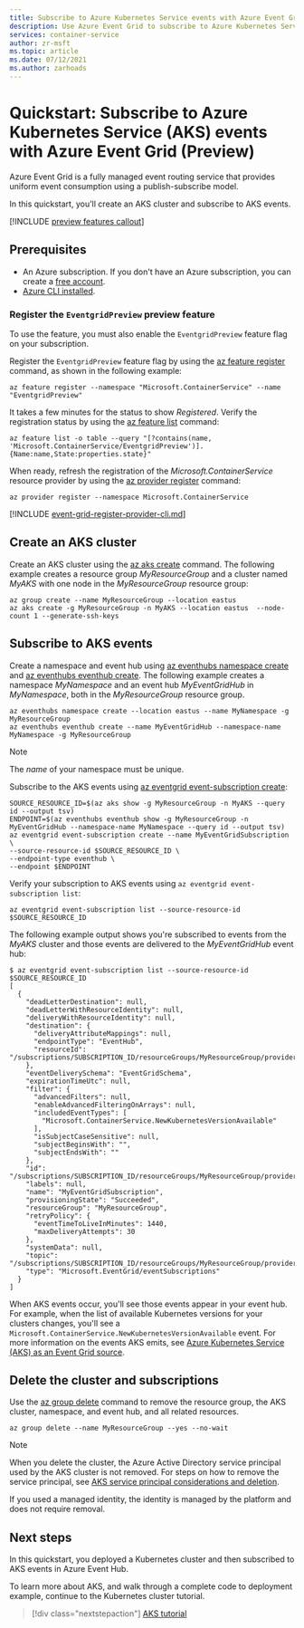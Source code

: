 ```yaml
---
title: Subscribe to Azure Kubernetes Service events with Azure Event Grid  (Preview)
description: Use Azure Event Grid to subscribe to Azure Kubernetes Service events
services: container-service
author: zr-msft
ms.topic: article
ms.date: 07/12/2021
ms.author: zarhoads
---
```


# Quickstart: Subscribe to Azure Kubernetes Service (AKS) events with Azure Event Grid (Preview)

Azure Event Grid is a fully managed event routing service that provides uniform event consumption using a publish-subscribe model.

In this quickstart, you'll create an AKS cluster and subscribe to AKS events.

[!INCLUDE [preview features callout](./includes/preview/preview-callout.md)]

## Prerequisites

* An Azure subscription. If you don't have an Azure subscription, you can create a [free account](https://azure.microsoft.com/free).
* [Azure CLI installed](/cli/azure/install-azure-cli).

### Register the `EventgridPreview` preview feature

To use the feature, you must also enable the `EventgridPreview` feature flag on your subscription.

Register the `EventgridPreview` feature flag by using the [az feature register][az-feature-register] command, as shown in the following example:

```azurecli-interactive
az feature register --namespace "Microsoft.ContainerService" --name "EventgridPreview"
```

It takes a few minutes for the status to show *Registered*. Verify the registration status by using the [az feature list][az-feature-list] command:

```azurecli-interactive
az feature list -o table --query "[?contains(name, 'Microsoft.ContainerService/EventgridPreview')].{Name:name,State:properties.state}"
```

When ready, refresh the registration of the *Microsoft.ContainerService* resource provider by using the [az provider register][az-provider-register] command:

```azurecli-interactive
az provider register --namespace Microsoft.ContainerService
```

[!INCLUDE [event-grid-register-provider-cli.md](../../includes/event-grid-register-provider-cli.md)]

## Create an AKS cluster

Create an AKS cluster using the [az aks create][az-aks-create] command. The following example creates a resource group *MyResourceGroup* and a cluster named *MyAKS* with one node in the *MyResourceGroup* resource group:

```azurecli
az group create --name MyResourceGroup --location eastus
az aks create -g MyResourceGroup -n MyAKS --location eastus  --node-count 1 --generate-ssh-keys
```

## Subscribe to AKS events

Create a namespace and event hub using [az eventhubs namespace create][az-eventhubs-namespace-create] and [az eventhubs eventhub create][az-eventhubs-eventhub-create]. The following example creates a namespace *MyNamespace* and an event hub *MyEventGridHub* in *MyNamespace*, both in the *MyResourceGroup* resource group.

```azurecli
az eventhubs namespace create --location eastus --name MyNamespace -g MyResourceGroup
az eventhubs eventhub create --name MyEventGridHub --namespace-name MyNamespace -g MyResourceGroup
```

> [!NOTE]
> The *name* of your namespace must be unique.

Subscribe to the AKS events using [az eventgrid event-subscription create][az-eventgrid-event-subscription-create]:

```azurecli
SOURCE_RESOURCE_ID=$(az aks show -g MyResourceGroup -n MyAKS --query id --output tsv)
ENDPOINT=$(az eventhubs eventhub show -g MyResourceGroup -n MyEventGridHub --namespace-name MyNamespace --query id --output tsv)
az eventgrid event-subscription create --name MyEventGridSubscription \
--source-resource-id $SOURCE_RESOURCE_ID \
--endpoint-type eventhub \
--endpoint $ENDPOINT
```

Verify your subscription to AKS events using `az eventgrid event-subscription list`:

```azurecli
az eventgrid event-subscription list --source-resource-id $SOURCE_RESOURCE_ID
```

The following example output shows you're subscribed to events from the *MyAKS* cluster and those events are delivered to the *MyEventGridHub* event hub:

```output
$ az eventgrid event-subscription list --source-resource-id $SOURCE_RESOURCE_ID
[
  {
    "deadLetterDestination": null,
    "deadLetterWithResourceIdentity": null,
    "deliveryWithResourceIdentity": null,
    "destination": {
      "deliveryAttributeMappings": null,
      "endpointType": "EventHub",
      "resourceId": "/subscriptions/SUBSCRIPTION_ID/resourceGroups/MyResourceGroup/providers/Microsoft.EventHub/namespaces/MyNamespace/eventhubs/MyEventGridHub"
    },
    "eventDeliverySchema": "EventGridSchema",
    "expirationTimeUtc": null,
    "filter": {
      "advancedFilters": null,
      "enableAdvancedFilteringOnArrays": null,
      "includedEventTypes": [
        "Microsoft.ContainerService.NewKubernetesVersionAvailable"
      ],
      "isSubjectCaseSensitive": null,
      "subjectBeginsWith": "",
      "subjectEndsWith": ""
    },
    "id": "/subscriptions/SUBSCRIPTION_ID/resourceGroups/MyResourceGroup/providers/Microsoft.ContainerService/managedClusters/MyAKS/providers/Microsoft.EventGrid/eventSubscriptions/MyEventGridSubscription",
    "labels": null,
    "name": "MyEventGridSubscription",
    "provisioningState": "Succeeded",
    "resourceGroup": "MyResourceGroup",
    "retryPolicy": {
      "eventTimeToLiveInMinutes": 1440,
      "maxDeliveryAttempts": 30
    },
    "systemData": null,
    "topic": "/subscriptions/SUBSCRIPTION_ID/resourceGroups/MyResourceGroup/providers/microsoft.containerservice/managedclusters/MyAKS",
    "type": "Microsoft.EventGrid/eventSubscriptions"
  }
]
```

When AKS events occur, you'll see those events appear in your event hub. For example, when the list of available Kubernetes versions for your clusters changes, you'll see a `Microsoft.ContainerService.NewKubernetesVersionAvailable` event. For more information on the events AKS emits, see [Azure Kubernetes Service (AKS) as an Event Grid source][aks-events].

## Delete the cluster and subscriptions

Use the [az group delete][az-group-delete] command to remove the resource group, the AKS cluster, namespace, and event hub, and all related resources.

```azurecli-interactive
az group delete --name MyResourceGroup --yes --no-wait
```

> [!NOTE]
> When you delete the cluster, the Azure Active Directory service principal used by the AKS cluster is not removed. For steps on how to remove the service principal, see [AKS service principal considerations and deletion][sp-delete].
> 
> If you used a managed identity, the identity is managed by the platform and does not require removal.

## Next steps

In this quickstart, you deployed a Kubernetes cluster and then subscribed to AKS events in Azure Event Hub.

To learn more about AKS, and walk through a complete code to deployment example, continue to the Kubernetes cluster tutorial.

> [!div class="nextstepaction"]
> [AKS tutorial][aks-tutorial]

[aks-events]: ../event-grid/event-schema-aks.md
[aks-tutorial]: ./tutorial-kubernetes-prepare-app.md
[az-aks-create]: /cli/azure/aks#az_aks_create
[az-eventhubs-namespace-create]: /cli/azure/eventhubs/namespace?view=azure-cli-latest&preserve-view=true#az-eventhubs-namespace-create
[az-eventhubs-eventhub-create]: /cli/azure/eventhubs/eventhub?view=azure-cli-latest&preserve-view=true#az-eventhubs-eventhub-create
[az-eventgrid-event-subscription-create]: /cli/azure/eventgrid/event-subscription?view=azure-cli-latest&preserve-view=true#az-eventgrid-event-subscription-create
[az-feature-register]: /cli/azure/feature#az_feature_register
[az-feature-list]: /cli/azure/feature#az_feature_list
[az-provider-register]: /cli/azure/provider#az_provider_register
[az-group-delete]: /cli/azure/group#az_group_delete
[sp-delete]: kubernetes-service-principal.md#additional-considerations
